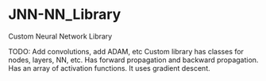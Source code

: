# JNN-NN_Library
Custom Neural Network Library

TODO: Add convolutions, add ADAM, etc
Custom library has classes for nodes, layers, NN, etc. Has forward propagation and backward propagation. Has an array of activation functions. It uses gradient descent.
